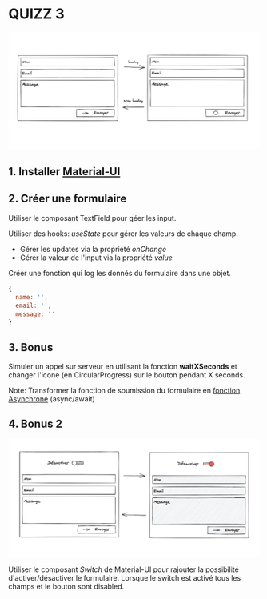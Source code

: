 # QUIZZ 3

<img src="image.png" />

## 1. Installer [Material-UI](https://material-ui.com/getting-started/installation/)

## 2. Créer une formulaire

Utiliser le composant TextField pour géer les input.

Utiliser des hooks: *useState* pour gérer les valeurs de chaque champ.
- Gérer les updates via la propriété *onChange*
- Gérer la valeur de l'input via la propriété *value*

Créer une fonction qui log les donnés du formulaire dans une objet.

```javascript
{
  name: '',
  email: '',
  message: ''
}
```

## 3. Bonus

Simuler un appel sur serveur en utilisant la fonction **waitXSeconds** et changer l'icone (en CircularProgress) sur le bouton pendant X seconds.

Note: Transformer la fonction de soumission du formulaire en [fonction Asynchrone](https://developer.mozilla.org/en-US/docs/Web/JavaScript/Reference/Statements/async_function) (async/await)

## 4. Bonus 2

<img src='image-bonus.png'>

Utiliser le composant *Switch* de Material-UI pour rajouter la possibilité d'activer/désactiver le formulaire. Lorsque le switch est activé tous les champs et le bouton sont disabled.